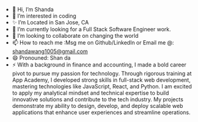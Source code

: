 - 👋 Hi, I’m Shanda
- 👀 I’m interested in coding
- ✨ I’m Located in San Jose, CA
- 🌱 I’m currently looking for a Full Stack Software Engineer work.
- 💞️ I’m looking to collaborate on changing the world
- 📫 How to reach me :Msg me on Github/LinkedIn or Email me @: shandawang1005@gmail.com
- 😄 Pronouned: Shan da
- ⚡ With a background in finance and accounting, I made a bold career pivot to pursue my passion for technology. Through rigorous training at App Academy, I developed strong skills in full-stack web development, mastering technologies like JavaScript, React, and Python. I am excited to apply my analytical mindset and technical expertise to build innovative solutions and contribute to the tech industry. My projects demonstrate my ability to design, develop, and deploy scalable web applications that enhance user experiences and streamline operations.


<!---
shandawang1005/shandawang1005 is a  special ✨ repository because its `README.md` (this file) appears on your GitHub profile.
You can click the Preview link to take a look at your changes.
--->
